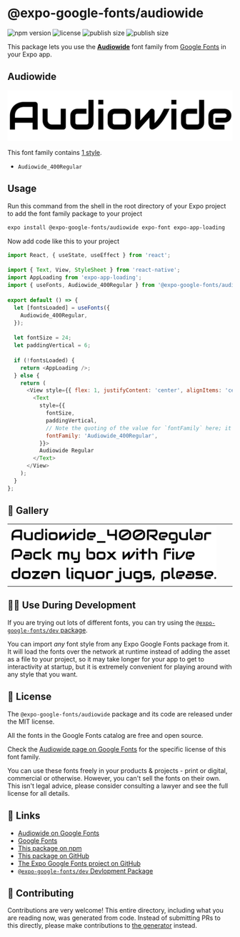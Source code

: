 # @expo-google-fonts/audiowide

![npm version](https://flat.badgen.net/npm/v/@expo-google-fonts/audiowide)
![license](https://flat.badgen.net/github/license/expo/google-fonts)
![publish size](https://flat.badgen.net/packagephobia/install/@expo-google-fonts/audiowide)
![publish size](https://flat.badgen.net/packagephobia/publish/@expo-google-fonts/audiowide)

This package lets you use the [**Audiowide**](https://fonts.google.com/specimen/Audiowide) font family from [Google Fonts](https://fonts.google.com/) in your Expo app.

## Audiowide

![Audiowide](./font-family.png)

This font family contains [1 style](#-gallery).

- `Audiowide_400Regular`

## Usage

Run this command from the shell in the root directory of your Expo project to add the font family package to your project
```sh
expo install @expo-google-fonts/audiowide expo-font expo-app-loading
```

Now add code like this to your project
```js
import React, { useState, useEffect } from 'react';

import { Text, View, StyleSheet } from 'react-native';
import AppLoading from 'expo-app-loading';
import { useFonts, Audiowide_400Regular } from '@expo-google-fonts/audiowide';

export default () => {
  let [fontsLoaded] = useFonts({
    Audiowide_400Regular,
  });

  let fontSize = 24;
  let paddingVertical = 6;

  if (!fontsLoaded) {
    return <AppLoading />;
  } else {
    return (
      <View style={{ flex: 1, justifyContent: 'center', alignItems: 'center' }}>
        <Text
          style={{
            fontSize,
            paddingVertical,
            // Note the quoting of the value for `fontFamily` here; it expects a string!
            fontFamily: 'Audiowide_400Regular',
          }}>
          Audiowide Regular
        </Text>
      </View>
    );
  }
};

```

## 🔡 Gallery


||||
|-|-|-|
|![Audiowide_400Regular](./Audiowide_400Regular.ttf.png)||||


## 👩‍💻 Use During Development

If you are trying out lots of different fonts, you can try using the [`@expo-google-fonts/dev` package](https://github.com/expo/google-fonts/tree/master/font-packages/dev#readme).

You can import *any* font style from any Expo Google Fonts package from it. It will load the fonts
over the network at runtime instead of adding the asset as a file to your project, so it may take longer
for your app to get to interactivity at startup, but it is extremely convenient
for playing around with any style that you want.

## 📖 License

The `@expo-google-fonts/audiowide` package and its code are released under the MIT license.

All the fonts in the Google Fonts catalog are free and open source.

Check the [Audiowide page on Google Fonts](https://fonts.google.com/specimen/Audiowide) for the specific license of this font family.

You can use these fonts freely in your products & projects - print or digital, commercial or otherwise. However, you can't sell the fonts on their own. This isn't legal advice, please consider consulting a lawyer and see the full license for all details.

## 🔗 Links

- [Audiowide on Google Fonts](https://fonts.google.com/specimen/Audiowide)
- [Google Fonts](https://fonts.google.com/)
- [This package on npm](https://www.npmjs.com/package/@expo-google-fonts/audiowide)
- [This package on GitHub](https://github.com/expo/google-fonts/tree/master/font-packages/audiowide)
- [The Expo Google Fonts project on GitHub](https://github.com/expo/google-fonts)
- [`@expo-google-fonts/dev` Devlopment Package](https://github.com/expo/google-fonts/tree/master/font-packages/dev)

## 🤝 Contributing

Contributions are very welcome! This entire directory, including what you are reading now, was generated from code. Instead of submitting PRs to this directly, please make contributions to [the generator](https://github.com/expo/google-fonts/tree/master/packages/generator) instead.
